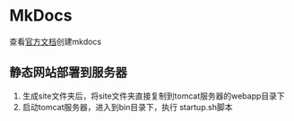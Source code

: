 # MkDocs

查看[官方文档](https://www.mkdocs.org/ "mkdocs.org")创建mkdocs

## 静态网站部署到服务器

1. 生成site文件夹后，将site文件夹直接复制到tomcat服务器的webapp目录下
2. 启动tomcat服务器，进入到bin目录下，执行 startup.sh脚本
